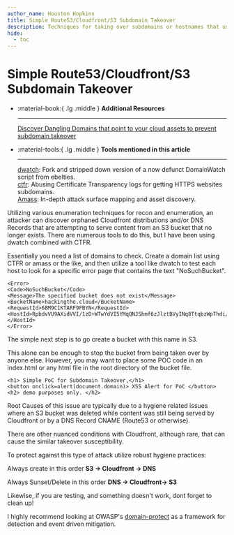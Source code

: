 ```yaml
---
author_name: Houston Hopkins
title: Simple Route53/Cloudfront/S3 Subdomain Takeover
description: Techniques for taking over subdomains or hostnames that use Cloudfront and/or a DNS record to serve content from Amazon S3.
hide:
  - toc
---
```


# Simple Route53/Cloudfront/S3 Subdomain Takeover

<div class="grid cards" markdown>

-   :material-book:{ .lg .middle } __Additional Resources__

    ---

    [Discover Dangling Domains that point to your cloud assets to prevent subdomain takeover](https://blog.lightspin.io/discover-dangling-domains-that-point-to-your-cloud-assets-to-prevent-subdomain-takeover)

-   :material-tools:{ .lg .middle } __Tools mentioned in this article__

    ---

    [dwatch](https://github.com/houey/dwatch):  Fork and stripped down version of a now defunct DomainWatch script from ebelties.  
    [ctfr](https://github.com/UnaPibaGeek/ctfr): Abusing Certificate Transparency logs for getting HTTPS websites subdomains.  
    [Amass](https://github.com/OWASP/Amass): In-depth attack surface mapping and asset discovery.

</div>

Utilizing various enumeration techniques for recon and enumeration, an attacker can discover orphaned Cloudfront distributions and/or DNS Records that are attempting to serve content from an S3 bucket that no longer exists. There are numerous tools to do this, but I have been using dwatch combined with CTFR. 

Essentially you need a list of domains to check. Create a domain list using CTFR or amass or the like, and then utilize a tool like dwatch to test each host to look for a specific error page that contains the text "NoSuchBucket".

```
<Error>
<Code>NoSuchBucket</Code>
<Message>The specified bucket does not exist</Message>
<BucketName>hackingthe.cloud</BucketName>
<RequestId>68M9C1KTARF9FBYN</RequestId>
<HostId>RpbdvVU9AXidVVI/1zD+WTwYdVI5YMqQNJShmf6zJlztBVyINq8TtqbzWpThdi/LivlOWRVCPVs=</HostId>
</Error>
```

The simple next step is to go create a bucket with this name in S3. 

This alone can be enough to stop the bucket from being taken over by anyone else. However, you may want to place some POC code in an index.html or any html file in the root directory of the bucket file.

```
<h1> Simple PoC for Subdomain Takeover,</h1>
<button onclick=alert(document.domain)> XSS Alert for PoC </button>
<h2> demo purposes only. </h2> 
```

Root Causes of this issue are typically due to a hygiene related issues where an S3 bucket was deleted while content was still being served by Cloudfront or by a DNS Record CNAME (Route53 or otherwise).  

There are other nuanced conditions with Cloudfront, although rare, that can cause the similar takeover susceptibility.

To protect against this type of attack utilize robust hygiene practices:

Always create in this order **S3 -> Cloudfront -> DNS**

Always Sunset/Delete in this order **DNS -> Cloudfront-> S3**

Likewise, if you are testing, and something doesn't work, dont forget to clean up!

I highly recommend looking at OWASP's [domain-protect](https://github.com/domain-protect/domain-protect) as a framework for detection and event driven mitigation. 
